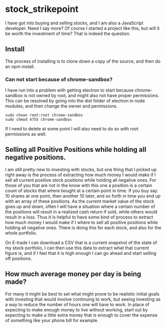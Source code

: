 # stock_strikepoint

I have got into buying and selling stocks, and I am also a JavaScript developer. Need I say more? Of course I started a project like this, but will it be worth the investment of time? That is indeed the question.

## Install

The process of installing is to clone down a copy of the source, and then do an npm install.


### Can not start because of chrome-sandbox?

I have run into a problem with getting electron to start because chrome-sandbox is not owned by root, and might also not have proper permissions. This can be resolved by going into the dist folder of electron in node modules, and then change the owner and permissions.

```
sudo chown root:root chrome-sandbox
sudo chmod 4755 chrome-sandbox
```

If I need to delete at some point I will also need to do so with root permissions as well.

## Selling all Positive Positions while holding all negative positions.

I am still pretty new to investing with stocks, but one thing that I picked up right away is the process of extracting how much money I would make if I sell all current positive stock positions while holding all negative ones. For those of you that are not in the know with this one a position is a certain count of stocks that where bought at a certain point in time. If you buy say 10 shares at one point, then another 10 later, and so forth in time you end up with an array of these positions. As the current market value of the stock goes up and down, often I will have a situation where a certain number of the positions will result in a realized cash return if sold, while others would result in a loss. Thus it is helpful to have some kind of process to extract how much money I would make if I where to sell all positive positions while holding all negative ones. There is doing this for each stock, and also for the whole portfolio.

On E-trade I can download a CSV that is a current snapshot of the state of my stock portfolio, I can then use this data to extract what that current figure is, and if I feel that it is high enough I can go ahead and start selling off positions.

## How much average money per day is being made?

For many it might be best to set what might prove to be realistic initial goals with investing that would involve continuing to work, but seeing investing as a way to reduce the number of hours one will have to work. In place of expecting to make enough money to live without working, start out by expecting to make a little extra money that is enough to cover the expense of something like your phone bill for example.



